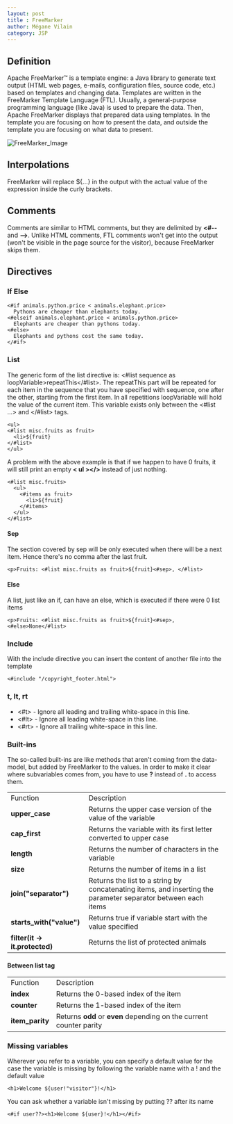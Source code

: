 ```yaml
---
layout: post
title : FreeMarker
author: Mégane Vilain
category: JSP
---
```


## Definition

Apache FreeMarker™ is a template engine: a Java library to generate text output (HTML web pages, e-mails, configuration files, source code, etc.) based on templates and changing data. Templates are written in the FreeMarker Template Language (FTL). Usually, a general-purpose programming language (like Java) is used to prepare the data. Then, Apache FreeMarker displays that prepared data using templates. In the template you are focusing on how to present the data, and outside the template you are focusing on what data to present.

![FreeMarker_Image](https://freemarker.apache.org/images/overview.png)


## Interpolations

FreeMarker will replace ${...} in the output with the actual value of the expression inside the curly brackets. 

## Comments

Comments are similar to HTML comments, but they are delimited by **<#--** and **-->**. Unlike HTML comments, FTL comments won't get into the output (won't be visible in the page source for the visitor), because FreeMarker skips them.

## Directives

### If Else

```
<#if animals.python.price < animals.elephant.price>
  Pythons are cheaper than elephants today.
<#elseif animals.elephant.price < animals.python.price>
  Elephants are cheaper than pythons today.
<#else>
  Elephants and pythons cost the same today.
</#if>
```

### List

The generic form of the list directive is: <#list sequence as loopVariable>repeatThis</#list>. The repeatThis part will be repeated for each item in the sequence that you have specified with sequence, one after the other, starting from the first item. In all repetitions loopVariable will hold the value of the current item. This variable exists only between the <#list ...> and </#list> tags.


```
<ul>
<#list misc.fruits as fruit>
  <li>${fruit}
</#list>
</ul>
```

A problem with the above example is that if we happen to have 0 fruits, it will still print an empty **< ul ></>** instead of just nothing.

```
<#list misc.fruits>
  <ul>
    <#items as fruit>
      <li>${fruit}
    </#items>
  </ul>
</#list>
```

#### Sep

The section covered by sep will be only executed when there will be a next item. Hence there's no comma after the last fruit.

```
<p>Fruits: <#list misc.fruits as fruit>${fruit}<#sep>, </#list>
```

#### Else

A list, just like an if, can have an else, which is executed if there were 0 list items

```
<p>Fruits: <#list misc.fruits as fruit>${fruit}<#sep>, <#else>None</#list>
```

### Include

With the include directive you can insert the content of another file into the template

```
<#include "/copyright_footer.html">
```

### t, lt, rt

* <#t> - Ignore all leading and trailing white-space in this line.
* <#lt> - Ignore all leading white-space in this line.
* <#rt> - Ignore all trailing white-space in this line.

### Built-ins

The so-called built-ins are like methods  that aren't coming from the data-model, but added by FreeMarker to the values. In order to make it clear where subvariables comes from, you have to use **?**  instead of **.**  to access them. 


|||
|---|---|
|Function|Description|
|**upper_case**|Returns the upper case version of the value of the variable|
|**cap_first**|Returns the variable with its first letter converted to upper case|
|**length**|Returns the number of characters in the variable |
|**size**|Returns the number of items in a list|
|**join("separator")**|Returns the list to a string by concatenating items, and inserting the parameter separator between each items|
|**starts_with("value")**|Returns true if variable start with the value specified|
|**filter(it -> it.protected)**|Returns the list of protected animals|

#### Between list tag

|||
|---|---|
|Function|Description|
|**index**|Returns the 0-based index of the item|
|**counter**|Returns the 1-based index of the item|
|**item_parity**|Returns **odd** or **even**  depending on the current counter parity|


### Missing variables

Wherever you refer to a variable, you can specify a default value for the case the variable is missing by following the variable name with a ! and the default value

```
<h1>Welcome ${user!"visitor"}!</h1>
```

You can ask whether a variable isn't missing by putting ?? after its name

```
<#if user??><h1>Welcome ${user}!</h1></#if>
```








